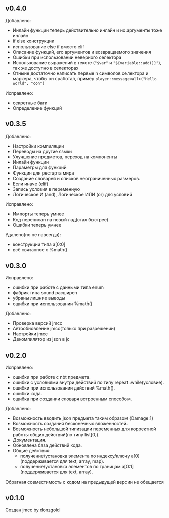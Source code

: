 ## v0.4.0
Добавлено:
- Инлайн функции теперь действительно инлайн и их аргументы тоже инлайн
- if else конструкции
- использование else if вместо elif
- Описание функций, его аргументов и возвращаемого значения
- Ошибки при использовании неверного селектора
- Использование выражений в тексте (`"$var"` и ```"${variable::add()}"```), так же доступно в селекторах
- Отныне достаточно написать первые n символов селектора и маркера, чтобы он сработал, пример `player::message<all>("Hello world", "con")`

Исправлено:
- секретные баги
- Определение функций

## v0.3.5
Добавлено:
- Настройки компиляции
- Переводы на другие языки
- Улучшение предметов, переход на компоненты
- Инлайн функции
- Параметры для функций
- Функция для рестарта мира
- Создание словарей и списков неограниченных размеров.
- Если иначе (elif)
- Запись условия в переменную
- Логическое И (and), Логическое ИЛИ (or) для условий

Исправлено:
- Импорты теперь умнее
- Код переписан на новый лад(стал быстрее)
- Ошибки теперь умнее

Удалено(но не навсегда):
- конструкции типа a[0:0]
- всё связанное с %math()

## v0.3.0
Исправлено:
- ошибки при работе с данными типа enum
- фабрик типа sound расширен
- убраны лишние выводы
- ошибки при использовании %math()

Добавлено:
- Проверка версий jmcc
- Автообновление jmcc(только при разрешении)
- Настройки jmcc
- Декомпилятор из json в jc

## v0.2.0
Исправлено:
- ошибки при работе с nbt предмета.
- ошибки с условиями внутри действий по типу repeat::while(условие).
- ошибки при использовании действий %math().
- ошибки кода.
- ошибка при создании словаря встроенным способом.

Добавлено:
- Возможность вводить json предмета таким образом {Damage:1}
- Возможность создания бесконечных вложенностей.
- Возможность небольшой типизации переменных для корректной работы общих действий(по типу list[0]).
- Документация.
- Обновлена база действий кода.
- Общие действия:
  - получение/установка элемента по индексу/ключу a[0] (поддерживается для text, array, map).
  - получение/установка элементов по границам a[0:1] (поддерживается для text, array).

Обратная совместимость с кодом на предыдущей версии не обещается


## v0.1.0
Создан jmcc by donzgold